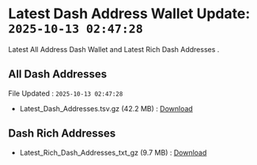 # Latest Dash Address Wallet Update: `2025-10-13 02:47:28`

Latest All Address Dash Wallet and Latest Rich Dash Addresses .

## All Dash Addresses

File Updated : `2025-10-13 02:47:28`

- Latest_Dash_Addresses.tsv.gz (42.2 MB) : [Download](https://github.com/Pymmdrza/Rich-Address-Wallet/releases/tag/Dash)

## Dash Rich Addresses

- Latest_Rich_Dash_Addresses_txt_gz (9.7 MB) : [Download](https://github.com/Pymmdrza/Rich-Address-Wallet/releases/tag/Dash)
